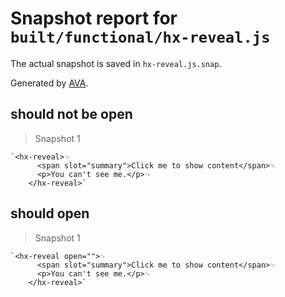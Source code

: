 # Snapshot report for `built/functional/hx-reveal.js`

The actual snapshot is saved in `hx-reveal.js.snap`.

Generated by [AVA](https://ava.li).

## should not be open

> Snapshot 1

    `<hx-reveal>␊
          <span slot="summary">Click me to show content</span>␊
          <p>You can't see me.</p>␊
        </hx-reveal>`

## should open

> Snapshot 1

    `<hx-reveal open="">␊
          <span slot="summary">Click me to show content</span>␊
          <p>You can't see me.</p>␊
        </hx-reveal>`
